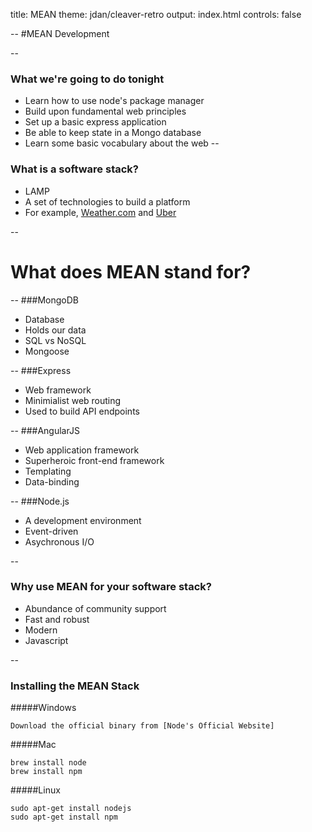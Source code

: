 title: MEAN
theme: jdan/cleaver-retro
output: index.html
controls: false

--
#MEAN Development

--
### What we're going to do tonight
* Learn how to use node's package manager
* Build upon fundamental web principles
* Set up a basic express application
* Be able to keep state in a Mongo database
* Learn some basic vocabulary about the web 
--
### What is a software stack?

* LAMP
* A set of technologies to build a platform
* For example, [Weather.com] and [Uber]

[Weather.com]: https://weather.com/
[Uber]: https://www.uber.com/
--
# What does MEAN stand for?
--
###MongoDB
* Database 
* Holds our data
* SQL vs NoSQL 
* Mongoose

--
###Express
* Web framework
* Minimialist web routing 
* Used to build API endpoints 

--
###AngularJS
* Web application framework
* Superheroic front-end framework
* Templating
* Data-binding




--
###Node.js
* A development environment
* Event-driven
* Asychronous I/O


--
### Why use MEAN for your software stack?
* Abundance of community support
* Fast and robust
* Modern
* Javascript

--

### Installing the MEAN Stack
#####Windows
```
Download the official binary from [Node's Official Website]
```
#####Mac
```
brew install node 
brew install npm 
```
#####Linux
```
sudo apt-get install nodejs
sudo apt-get install npm
```

[Node's Official Website]: https://nodejs.org/en/



